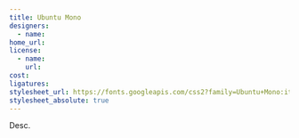 ```yaml
---
title: Ubuntu Mono
designers:
  - name:
home_url:
license:
  - name:
    url:
cost:
ligatures:
stylesheet_url: https://fonts.googleapis.com/css2?family=Ubuntu+Mono:ital@0;1&display=swap
stylesheet_absolute: true
---
```


Desc.
